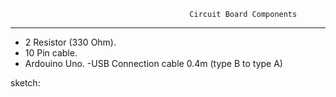                                             Circuit Board Components 
-----------------------------------
- 2 Resistor (330 Ohm).
- 10 Pin cable.
- Ardouino Uno. 
-USB Connection cable 0.4m (type B to type A)

sketch:
